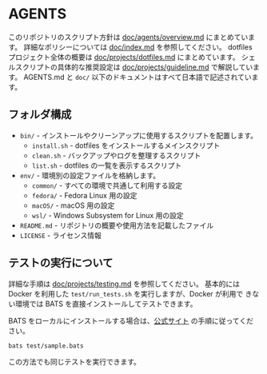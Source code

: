 # AGENTS

このリポジトリのスクリプト方針は [doc/agents/overview.md](doc/agents/overview.md) にまとめています。
詳細なポリシーについては [doc/index.md](doc/index.md) を参照してください。
dotfiles プロジェクト全体の概要は [doc/projects/dotfiles.md](doc/projects/dotfiles.md) にまとめています。
シェルスクリプトの具体的な推奨設定は [doc/projects/guideline.md](doc/projects/guideline.md) で解説しています。
AGENTS.md と `doc/` 以下のドキュメントはすべて日本語で記述されています。

## フォルダ構成

- `bin/` - インストールやクリーンアップに使用するスクリプトを配置します。
  - `install.sh` - dotfiles をインストールするメインスクリプト
  - `clean.sh`   - バックアップやログを整理するスクリプト
  - `list.sh`    - dotfiles の一覧を表示するスクリプト
- `env/` - 環境別の設定ファイルを格納します。
  - `common/` - すべての環境で共通して利用する設定
  - `fedora/` - Fedora Linux 用の設定
  - `macOS/`  - macOS 用の設定
  - `wsl/`    - Windows Subsystem for Linux 用の設定
- `README.md` - リポジトリの概要や使用方法を記載したファイル
- `LICENSE` - ライセンス情報

## テストの実行について

詳細な手順は [doc/projects/testing.md](doc/projects/testing.md) を参照してください。
基本的には Docker を利用した `test/run_tests.sh` を実行しますが、Docker が利用で
きない環境では BATS を直接インストールしてテストできます。


BATS をローカルにインストールする場合は、[公式サイト](https://github.com/bats-core/bats-core) の手順に従ってください。
```sh
bats test/sample.bats
```

この方法でも同じテストを実行できます。
